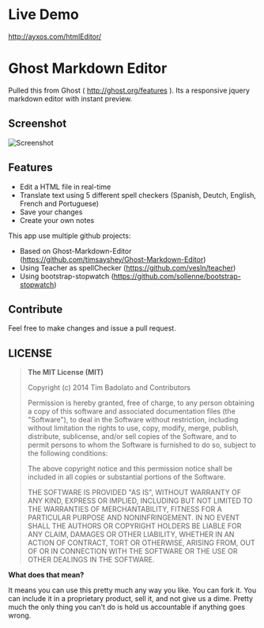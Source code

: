 # Live Demo
http://ayxos.com/htmlEditor/

# Ghost Markdown Editor

Pulled this from Ghost ( http://ghost.org/features ). Its a responsive jquery markdown editor with instant preview.

## Screenshot

![Screenshot](http://i61.tinypic.com/2z6e8v6.png)

## Features
- Edit a HTML file in real-time
- Translate text using 5 different spell checkers (Spanish, Deutch, English, French and Portuguese)
- Save your changes
- Create your own notes

This app use multiple github projects:
- Based on Ghost-Markdown-Editor (https://github.com/timsayshey/Ghost-Markdown-Editor)
- Using Teacher as spellChecker (https://github.com/vesln/teacher)
- Using bootstrap-stopwatch (https://github.com/sollenne/bootstrap-stopwatch)

## Contribute

Feel free to make changes and issue a pull request.

## LICENSE

>**The MIT License (MIT)**
>
>Copyright (c) 2014 Tim Badolato and Contributors
>
>Permission is hereby granted, free of charge, to any person obtaining a copy of this software and associated documentation files (the "Software"), to deal in the Software without restriction, including without limitation the rights to use, copy, modify, merge, publish, distribute, sublicense, and/or sell copies of the Software, and to permit persons to whom the Software is furnished to do so, subject to the following conditions:
>
>The above copyright notice and this permission notice shall be included in all copies or substantial portions of the Software.
>
>THE SOFTWARE IS PROVIDED "AS IS", WITHOUT WARRANTY OF ANY KIND, EXPRESS OR IMPLIED, INCLUDING BUT NOT LIMITED TO THE WARRANTIES OF MERCHANTABILITY, FITNESS FOR A PARTICULAR PURPOSE AND NONINFRINGEMENT. IN NO EVENT SHALL THE AUTHORS OR COPYRIGHT HOLDERS BE LIABLE FOR ANY CLAIM, DAMAGES OR OTHER LIABILITY, WHETHER IN AN ACTION OF CONTRACT, TORT OR OTHERWISE, ARISING FROM, OUT OF OR IN CONNECTION WITH THE SOFTWARE OR THE USE OR OTHER DEALINGS IN THE SOFTWARE.

**What does that mean?**

It means you can use this pretty much any way you like. You can fork it. You can include it in a proprietary product, sell it, and not give us a dime. Pretty much the only thing you can't do is hold us accountable if anything goes wrong.
